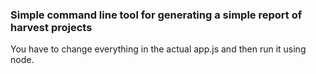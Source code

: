 ### Simple command line tool for generating a simple report of harvest projects

You have to change everything in the actual app.js and then run it using node.
